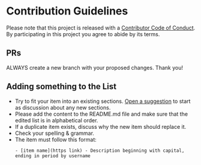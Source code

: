 # Contribution Guidelines

Please note that this project is released with a [Contributor Code of Conduct](code_of_conduct.md). By participating in this project you agree to abide by its terms.

## PRs

ALWAYS create a new branch with your proposed changes. Thank you!

## Adding something to the List

- Try to fit your item into an existing sections. [Open a suggestion](https://github.com/eindpunt/awesome-trmnl/issues/new) to start as discussion about any new sections.
- Please add the content to the README.md file and make sure that the edited list is in alphabetical order.
- If a duplicate item exists, discuss why the new item should replace it.
- Check your spelling & grammar.
- The item must follow this format:
  ```
  - [item name](https link) - Description beginning with capital, ending in period by username
  ```

